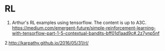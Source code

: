 # RL
1. Arthur's RL examples using tensorflow. The content is up to A3C. https://medium.com/emergent-future/simple-reinforcement-learning-with-tensorflow-part-1-5-contextual-bandits-bff01d1aad9c#.2z7ynp5nf

2.http://karpathy.github.io/2016/05/31/rl/